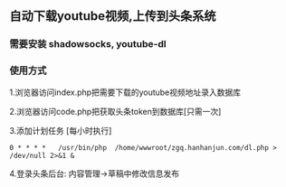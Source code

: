 ## 自动下载youtube视频,上传到头条系统

### 需要安装 shadowsocks, youtube-dl 

### 使用方式

1.浏览器访问index.php把需要下载的youtube视频地址录入数据库

2.浏览器访问code.php把获取头条token到数据库[只需一次]

3.添加计划任务 [每小时执行]
```$xslt
0 * * * *   /usr/bin/php  /home/wwwroot/zgq.hanhanjun.com/dl.php > /dev/null 2>&1 &
```

4.登录头条后台: 内容管理->草稿中修改信息发布
